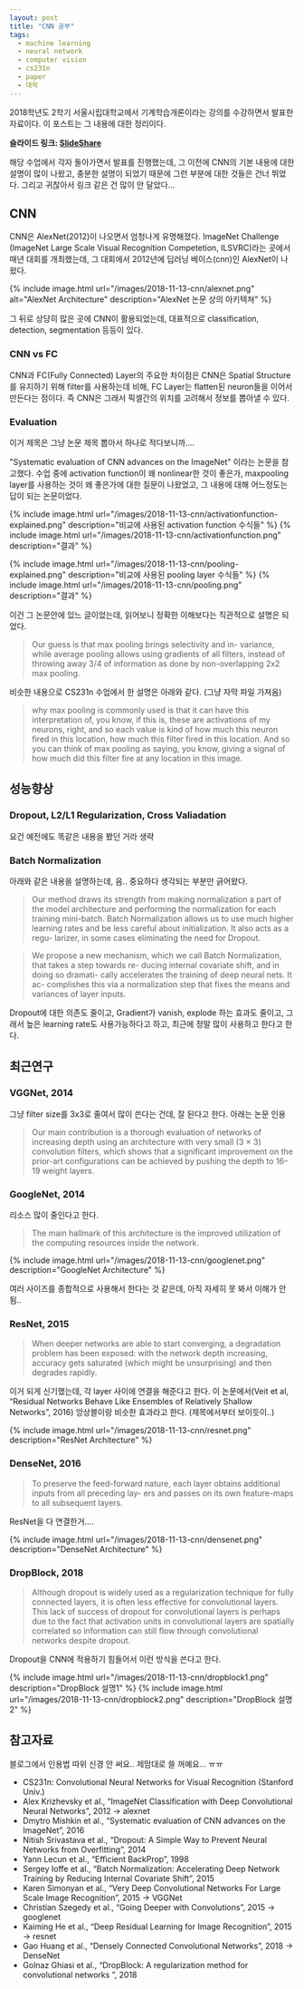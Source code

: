 ```yaml
---
layout: post
title: "CNN 공부"
tags:
  - machine learning
  - neural network
  - computer vision
  - cs231n
  - paper
  - 대학
---
```


2018학년도 2학기 서울시립대학교에서 기계학습개론이라는 강의를 수강하면서 발표한 자료이다. 이 포스트는 그 내용에 대한 정리이다.

**슬라이드 링크: [SlideShare](https://www.slideshare.net/JeongUkJae/cnn-122880759)**

해당 수업에서 각자 돌아가면서 발표를 진행했는데, 그 이전에 CNN의 기본 내용에 대한 설명이 많이 나왔고, 충분한 설명이 되었기 때문에 그런 부분에 대한 것들은 건너 뛰었다. 그리고 귀찮아서 링크 같은 건 많이 안 달았다...

## CNN

CNN은 AlexNet(2012)이 나오면서 엄청나게 유명해졌다. ImageNet Challenge (ImageNet Large Scale Visual Recognition Competetion, ILSVRC)라는 곳에서 매년 대회를 개최했는데, 그 대회에서 2012년에 딥러닝 베이스(cnn)인 AlexNet이 나왔다.

{% include image.html url="/images/2018-11-13-cnn/alexnet.png" alt="AlexNet Architecture" description="AlexNet 논문 상의 아키텍쳐" %}

그 뒤로 상당히 많은 곳에 CNN이 활용되었는데, 대표적으로 classification, detection, segmentation 등등이 있다.

### CNN vs FC

CNN과 FC(Fully Connected) Layer의 주요한 차이점은 CNN은 Spatial Structure를 유지하기 위해 filter를 사용하는데 비해, FC Layer는 flatten된 neuron들을 이어서 만든다는 점이다. 즉 CNN은 그래서 픽셀간의 위치를 고려해서 정보를 뽑아낼 수 있다.

### Evaluation

이거 제목은 그냥 논문 제목 뽑아서 하나로 적다보니까....

"Systematic evaluation of CNN advances on the ImageNet" 이라는 논문을 참고했다. 수업 중에 activation function이 왜 nonlinear한 것이 좋은가, maxpooling layer를 사용하는 것이 왜 좋은가에 대한 질문이 나왔었고, 그 내용에 대해 어느정도는 답이 되는 논문이었다.

{% include image.html url="/images/2018-11-13-cnn/activationfunction-explained.png" description="비교에 사용된 activation function 수식들" %}
{% include image.html url="/images/2018-11-13-cnn/activationfunction.png" description="결과" %}

{% include image.html url="/images/2018-11-13-cnn/pooling-explained.png" description="비교에 사용된 pooling layer 수식들" %}
{% include image.html url="/images/2018-11-13-cnn/pooling.png" description="결과" %}

이건 그 논문안에 있느 글이었는데, 읽어보니 정확한 이해보다는 직관적으로 설명은 되었다.

> Our guess is that max pooling brings selectivity and in- variance, while average pooling allows using gradients of all filters, instead of throwing away 3/4 of information as done by non-overlapping 2x2 max pooling.

비슷한 내용으로 CS231n 수업에서 한 설명은 아래와 같다. (그냥 자막 파일 가져옴)

> why max pooling is commonly used is that it can have this interpretation of, you know, if this is, these are activations of my neurons, right, and so each value is kind of how much this neuron fired in this location, how much this filter fired in this location. And so you can think of max pooling as saying, you know, giving a signal of how much did this filter fire at any location in this image.

## 성능향상

### Dropout, L2/L1 Regularization, Cross Valiadation

요건 예전에도 똑같은 내용을 봤던 거라 생략

### Batch Normalization

아래와 같은 내용을 설명하는데, 음.. 중요하다 생각되는 부분만 긁어왔다.

> Our method draws its strength from making normalization a part of the model architecture and performing the normalization for each training mini-batch. Batch Normalization allows us to use much higher learning rates and be less careful about initialization. It also acts as a regu- larizer, in some cases eliminating the need for Dropout.

> We propose a new mechanism, which we call Batch Normalization, that takes a step towards re- ducing internal covariate shift, and in doing so dramati- cally accelerates the training of deep neural nets. It ac- complishes this via a normalization step that fixes the means and variances of layer inputs.

Dropout에 대한 의존도 줄이고, Gradient가 vanish, explode 하는 효과도 줄이고, 그래서 높은 learning rate도 사용가능하다고 하고, 최근에 정말 많이 사용하고 한다고 한다.

## 최근연구

### VGGNet, 2014

그냥 filter size를 3x3로 줄여서 많이 쓴다는 건데, 잘 된다고 한다. 아래는 논문 인용

> Our main contribution is a thorough evaluation of networks of increasing depth using an architecture with very small (3 × 3) convolution filters, which shows that a significant improvement on the prior-art configurations can be achieved by pushing the depth to 16–19 weight layers.

### GoogleNet, 2014

리소스 많이 줄인다고 한다.

> The main hallmark of this architecture is the improved utilization of the computing resources inside the network.

{% include image.html url="/images/2018-11-13-cnn/googlenet.png" description="GoogleNet Architecture" %}

여러 사이즈를 종합적으로 사용해서 한다는 것 같은데, 아직 자세히 못 봐서 이해가 안됨..

### ResNet, 2015

> When deeper networks are able to start converging, a degradation problem has been exposed: with the network depth increasing, accuracy gets saturated (which might be unsurprising) and then degrades rapidly.

이거 되게 신기했는데, 각 layer 사이에 연결을 해준다고 한다. 이 논문에서(Veit et al, “Residual Networks Behave Like Ensembles of Relatively Shallow Networks”, 2016) 앙상블이랑 비슷한 효과라고 한다. (제목에서부터 보이듯이..)

{% include image.html url="/images/2018-11-13-cnn/resnet.png" description="ResNet Architecture" %}

### DenseNet, 2016

> To preserve the feed-forward nature, each layer obtains additional inputs from all preceding lay- ers and passes on its own feature-maps to all subsequent layers.

ResNet을 다 연결한거....

{% include image.html url="/images/2018-11-13-cnn/densenet.png" description="DenseNet Architecture" %}

### DropBlock, 2018

> Although dropout is widely used as a regularization technique for fully connected layers, it is often less effective for convolutional layers. This lack of success of dropout for convolutional layers is perhaps due to the fact that activation units in convolutional layers are spatially correlated so information can still flow through convolutional networks despite dropout.

Dropout을 CNN에 적용하기 힘들어서 이런 방식을 쓴다고 한다.

{% include image.html url="/images/2018-11-13-cnn/dropblock1.png" description="DropBlock 설명1" %}
{% include image.html url="/images/2018-11-13-cnn/dropblock2.png" description="DropBlock 설명2" %}

## 참고자료

블로그에서 인용법 따위 신경 안 써요.. 제맘대로 쓸 꺼예요... ㅠㅠ

* CS231n: Convolutional Neural Networks for Visual Recognition (Stanford Univ.)
* Alex Krizhevsky et al., “ImageNet Classification with Deep Convolutional Neural Networks”, 2012 -> alexnet
* Dmytro Mishkin et al., “Systematic evaluation of CNN advances on the ImageNet”, 2016
* Nitish Srivastava et al., “Dropout: A Simple Way to Prevent Neural Networks from Overfitting”, 2014
* Yann Lecun et al., “Efficient BackProp”, 1998
* Sergey Ioffe et al., “Batch Normalization: Accelerating Deep Network Training by Reducing Internal Covariate Shift”, 2015
* Karen Simonyan et al., “Very Deep Convolutional Networks For Large Scale Image Recognition”, 2015 -> VGGNet
* Christian Szegedy et al., “Going Deeper with Convolutions”, 2015 -> googlenet
* Kaiming He et al., “Deep Residual Learning for Image Recognition”, 2015 -> resnet
* Gao Huang et al., “Densely Connected Convolutional Networks”, 2018 -> DenseNet
* Golnaz Ghiasi et al., “DropBlock: A regularization method for convolutional networks ”, 2018
